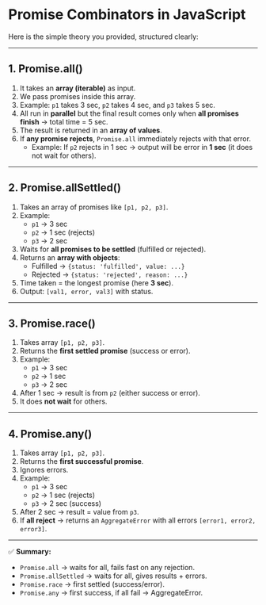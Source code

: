 # Promise Combinators in JavaScript

Here is the simple theory you provided, structured clearly:

---

## 1. Promise.all()

1. It takes an **array (iterable)** as input.
2. We pass promises inside this array.
3. Example: `p1` takes 3 sec, `p2` takes 4 sec, and `p3` takes 5 sec.
4. All run in **parallel** but the final result comes only when **all promises finish** → total time = 5 sec.
5. The result is returned in an **array of values**.
6. If **any promise rejects**, `Promise.all` immediately rejects with that error.
   - Example: If `p2` rejects in 1 sec → output will be error in **1 sec** (it does not wait for others).

---

## 2. Promise.allSettled()

1. Takes an array of promises like `[p1, p2, p3]`.
2. Example:
   - `p1` → 3 sec
   - `p2` → 1 sec (rejects)
   - `p3` → 2 sec
3. Waits for **all promises to be settled** (fulfilled or rejected).
4. Returns an **array with objects**:
   - Fulfilled → `{status: 'fulfilled', value: ...}`
   - Rejected → `{status: 'rejected', reason: ...}`
5. Time taken = the longest promise (here **3 sec**).
6. Output: `[val1, error, val3]` with status.

---

## 3. Promise.race()

1. Takes array `[p1, p2, p3]`.
2. Returns the **first settled promise** (success or error).
3. Example:
   - `p1` → 3 sec
   - `p2` → 1 sec
   - `p3` → 2 sec
4. After 1 sec → result is from `p2` (either success or error).
5. It does **not wait** for others.

---

## 4. Promise.any()

1. Takes array `[p1, p2, p3]`.
2. Returns the **first successful promise**.
3. Ignores errors.
4. Example:
   - `p1` → 3 sec
   - `p2` → 1 sec (rejects)
   - `p3` → 2 sec (success)
5. After 2 sec → result = value from `p3`.
6. If **all reject** → returns an `AggregateError` with all errors `[error1, error2, error3]`.

---

✅ **Summary:**
- `Promise.all` → waits for all, fails fast on any rejection.
- `Promise.allSettled` → waits for all, gives results + errors.
- `Promise.race` → first settled (success/error).
- `Promise.any` → first success, if all fail → AggregateError.
